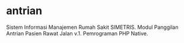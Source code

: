 # antrian
Sistem Informasi Manajemen Rumah Sakit SIMETRIS.
Modul Panggilan Antrian Pasien Rawat Jalan v.1.
Pemrograman PHP Native.

